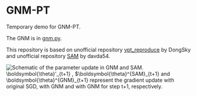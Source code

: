 # GNM-PT
Temporary demo for GNM-PT.

The GNM is in [gnm.py](https://github.com/Keke921/RSAM-PT/blob/main/gnm.py). 

This repository is based on unofficial repository [vpt_reproduce](https://github.com/DongSky/vpt_reproduce) by DongSky and unofficial repository [SAM](https://github.com/davda54/sam) by davda54.

![Schematic of the parameter update in GNM and SAM. $\boldsymbol{\theta}'_{t+1}$ , $\boldsymbol{\theta}^{SAM}_{t+1} and  $\boldsymbol{\theta}^{GNM}_{t+1}$ represent the gradient update with original SGD, with GNM and with GNM for step $t+1$, respectively.
](sketch-sam_vs_gnm.png)


